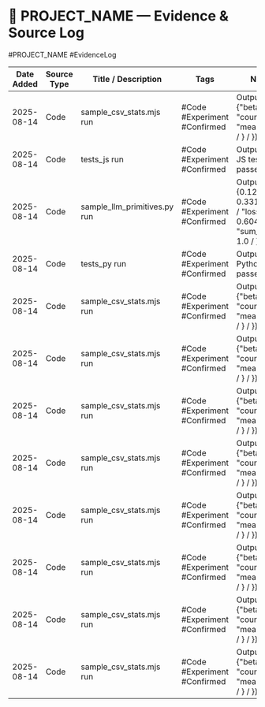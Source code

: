 # 📜 PROJECT_NAME — Evidence & Source Log
#PROJECT_NAME #EvidenceLog

| Date Added | Source Type | Title / Description | Tags | Notes |
|------------|-------------|---------------------|------|-------|
| 2025-08-14 | Code | sample_csv_stats.mjs run | #Code #Experiment #Confirmed | Output: {"beta": { / "count": 2, / "mean": 6 / } / } / }} |
| 2025-08-14 | Code | tests_js run | #Code #Experiment #Confirmed | Output: {✅ JS tests passed} |
| 2025-08-14 | Code | sample_llm_primitives.py run | #Code #Experiment #Confirmed | Output: {0.121952, / 0.331499 / ], / "loss": 0.604131, / "sum_probs": 1.0 / }} |
| 2025-08-14 | Code | tests_py run | #Code #Experiment #Confirmed | Output: {✅ Python tests passed} |
| 2025-08-14 | Code | sample_csv_stats.mjs run | #Code #Experiment #Confirmed | Output: {"beta": { / "count": 2, / "mean": 6 / } / } / }} |
| 2025-08-14 | Code | sample_csv_stats.mjs run | #Code #Experiment #Confirmed | Output: {"beta": { / "count": 2, / "mean": 6 / } / } / }} |
| 2025-08-14 | Code | sample_csv_stats.mjs run | #Code #Experiment #Confirmed | Output: {"beta": { / "count": 2, / "mean": 6 / } / } / }} |
| 2025-08-14 | Code | sample_csv_stats.mjs run | #Code #Experiment #Confirmed | Output: {"beta": { / "count": 2, / "mean": 6 / } / } / }} |
| 2025-08-14 | Code | sample_csv_stats.mjs run | #Code #Experiment #Confirmed | Output: {"beta": { / "count": 2, / "mean": 6 / } / } / }} |
| 2025-08-14 | Code | sample_csv_stats.mjs run | #Code #Experiment #Confirmed | Output: {"beta": { / "count": 2, / "mean": 6 / } / } / }} |
| 2025-08-14 | Code | sample_csv_stats.mjs run | #Code #Experiment #Confirmed | Output: {"beta": { / "count": 2, / "mean": 6 / } / } / }} |
| 2025-08-14 | Code | sample_csv_stats.mjs run | #Code #Experiment #Confirmed | Output: {"beta": { / "count": 2, / "mean": 6 / } / } / }} |
